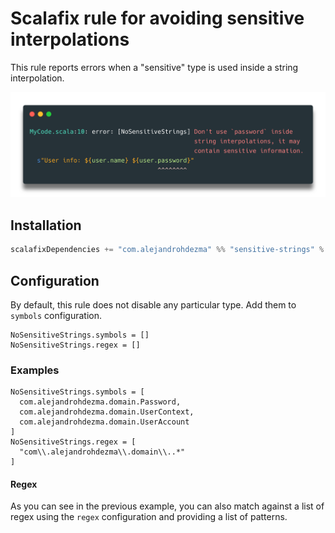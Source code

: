 # Scalafix rule for avoiding sensitive interpolations

This rule reports errors when a "sensitive" type is used inside a string interpolation.

![](./images/lint-example.png)

## Installation

```sbt
scalafixDependencies += "com.alejandrohdezma" %% "sensitive-strings" % "0.3.0"
```

## Configuration

By default, this rule does not disable any particular type. Add them to `symbols` configuration.

```hocon
NoSensitiveStrings.symbols = []
NoSensitiveStrings.regex = []
```

### Examples

```hocon
NoSensitiveStrings.symbols = [
  com.alejandrohdezma.domain.Password,
  com.alejandrohdezma.domain.UserContext,
  com.alejandrohdezma.domain.UserAccount
]
NoSensitiveStrings.regex = [
  "com\\.alejandrohdezma\\.domain\\..*"
]
```

#### Regex

As you can see in the previous example, you can also match against a list of regex using the `regex` configuration and providing a list of patterns.

